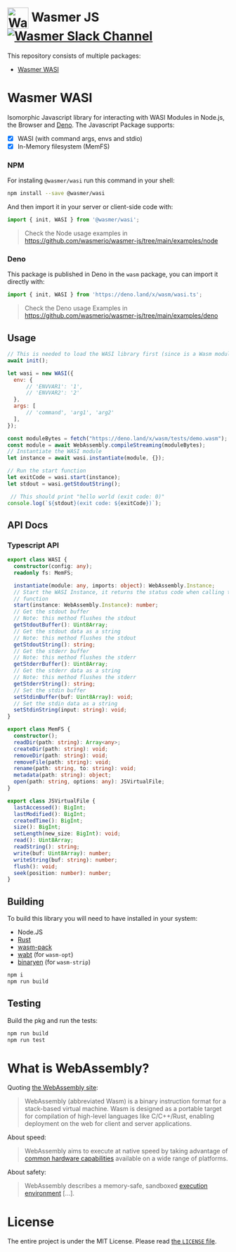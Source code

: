 # <img height="48" src="https://raw.githubusercontent.com/wasmerio/wasmer/master/assets/logo.png" alt="Wasmer logo" valign="middle"> Wasmer JS [![Wasmer Slack Channel](https://img.shields.io/static/v1?label=chat&message=on%20Slack&color=green)](https://slack.wasmer.io)

This repository consists of multiple packages:
* [Wasmer WASI](#wasmer-wasi)

# Wasmer WASI

Isomorphic Javascript library for interacting with WASI Modules in Node.js, the Browser and [Deno](https://deno.land/x/wasm).
The Javascript Package supports:
* [X] WASI (with command args, envs and stdio)
* [X] In-Memory filesystem (MemFS)

### NPM

For instaling `@wasmer/wasi` run this command in your shell:

```bash
npm install --save @wasmer/wasi
```

And then import it in your server or client-side code with:

```js
import { init, WASI } from '@wasmer/wasi';
```

> Check the Node usage examples in https://github.com/wasmerio/wasmer-js/tree/main/examples/node

### Deno

This package is published in Deno in the `wasm` package, you can import it directly with:

```ts
import { init, WASI } from 'https://deno.land/x/wasm/wasi.ts';
```

> Check the Deno usage Examples in https://github.com/wasmerio/wasmer-js/tree/main/examples/deno

## Usage

```js
// This is needed to load the WASI library first (since is a Wasm module)
await init();

let wasi = new WASI({
  env: {
      // 'ENVVAR1': '1',
      // 'ENVVAR2': '2'
  },
  args: [
      // 'command', 'arg1', 'arg2'
  ],
});

const moduleBytes = fetch("https://deno.land/x/wasm/tests/demo.wasm");
const module = await WebAssembly.compileStreaming(moduleBytes);
// Instantiate the WASI module
let instance = await wasi.instantiate(module, {});

// Run the start function
let exitCode = wasi.start(instance);
let stdout = wasi.getStdoutString();

 // This should print "hello world (exit code: 0)"
console.log(`${stdout}(exit code: ${exitCode})`);
```

## API Docs

<!-- Please check the full API documents here:
https://docs.wasmer.io/integrations/js/reference-api -->

### Typescript API

```typescript
export class WASI {
  constructor(config: any);
  readonly fs: MemFS;

  instantiate(module: any, imports: object): WebAssembly.Instance;
  // Start the WASI Instance, it returns the status code when calling the start
  // function
  start(instance: WebAssembly.Instance): number;
  // Get the stdout buffer
  // Note: this method flushes the stdout
  getStdoutBuffer(): Uint8Array;
  // Get the stdout data as a string
  // Note: this method flushes the stdout
  getStdoutString(): string;
  // Get the stderr buffer
  // Note: this method flushes the stderr
  getStderrBuffer(): Uint8Array;
  // Get the stderr data as a string
  // Note: this method flushes the stderr
  getStderrString(): string;
  // Set the stdin buffer
  setStdinBuffer(buf: Uint8Array): void;
  // Set the stdin data as a string
  setStdinString(input: string): void;
}

export class MemFS {
  constructor();
  readDir(path: string): Array<any>;
  createDir(path: string): void;
  removeDir(path: string): void;
  removeFile(path: string): void;
  rename(path: string, to: string): void;
  metadata(path: string): object;
  open(path: string, options: any): JSVirtualFile;
}

export class JSVirtualFile {
  lastAccessed(): BigInt;
  lastModified(): BigInt;
  createdTime(): BigInt;
  size(): BigInt;
  setLength(new_size: BigInt): void;
  read(): Uint8Array;
  readString(): string;
  write(buf: Uint8Array): number;
  writeString(buf: string): number;
  flush(): void;
  seek(position: number): number;
}
```

## Building

To build this library you will need to have installed in your system:

* Node.JS
* [Rust][Rust]
* [wasm-pack][wasm-pack]
* [wabt][wabt] (for `wasm-opt`)
* [binaryen][binaryen] (for `wasm-strip`)

```sh
npm i
npm run build
```

## Testing

Build the pkg and run the tests:

```sh
npm run build
npm run test
```

# What is WebAssembly?

Quoting [the WebAssembly site](https://webassembly.org/):

> WebAssembly (abbreviated Wasm) is a binary instruction format for a
> stack-based virtual machine. Wasm is designed as a portable target
> for compilation of high-level languages like C/C++/Rust, enabling
> deployment on the web for client and server applications.

About speed:

> WebAssembly aims to execute at native speed by taking advantage of
> [common hardware
> capabilities](https://webassembly.org/docs/portability/#assumptions-for-efficient-execution)
> available on a wide range of platforms.

About safety:

> WebAssembly describes a memory-safe, sandboxed [execution
> environment](https://webassembly.org/docs/semantics/#linear-memory) […].

# License

The entire project is under the MIT License. Please read [the
`LICENSE` file][license].

[license]: https://github.com/wasmerio/wasmer/blob/master/LICENSE
[Rust]: https://www.rust-lang.org/
[wasm-pack]: https://rustwasm.github.io/wasm-pack/
[wabt]: https://github.com/WebAssembly/wabt
[binaryen]: https://github.com/WebAssembly/binaryen
